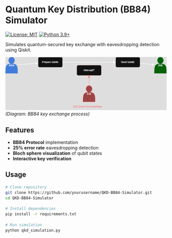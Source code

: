 # Quantum Key Distribution (BB84) Simulator

[![License: MIT](https://img.shields.io/badge/License-MIT-yellow.svg)](LICENSE)
[![Python 3.9+](https://img.shields.io/badge/python-3.9+-blue.svg)](https://www.python.org/downloads/)

Simulates quantum-secured key exchange with eavesdropping detection using Qiskit.

![BB84 Protocol](assets/protocol.png)
*(Diagram: BB84 key exchange process)*

## Features
- **BB84 Protocol** implementation
- **25% error rate** eavesdropping detection
- **Bloch sphere visualization** of qubit states
- **Interactive key verification**

## Usage
```bash
# Clone repository
git clone https://github.com/yourusername/QKD-BB84-Simulator.git
cd QKD-BB84-Simulator

# Install dependencies
pip install -r requirements.txt

# Run simulation
python qkd_simulation.py
